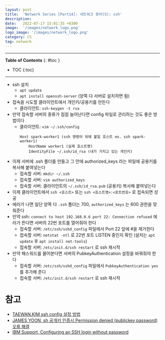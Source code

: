 ```yaml
---
layout: post
title:  'Network Series [Part14]: 네트워크 용어(5): ssh'
description: 
date:   2022-07-17 15:01:35 +0300
image:  '/images/network_logo.png'
logo_image: '/images/network_logo.png'
category: CS
tag: network
---
```


---
**Table of Contents**
{: #toc }
*  TOC
{:toc}
---

- ssh 설치
  - `apt update`
  - `apt install openssh-server` (양쪽 다 서버로 설치하면 됨)
- 접속을 시도할 클라이언트에서 개인키/공용키를 만든다
  - 클라이언트: `ssh-keygen -t rsa`
- 만약 접속할 서버의 종류가 점점 늘어난다면 config 파일로 관리하는 것도 좋은 방법이다
  - 클라이언트: `vim ~/.ssh/config`
    ```
    Host spark-worker1 (ssh 명령어 뒤에 붙일 호스트 ex. ssh spark-worker1)
        HostName worker1 (실제 호스트명)
        IdentityFile ~/.ssh/id_rsa (내가 가지고 있는 개인키)
    ```
- 이제 서버에 .ssh 폴더를 만들고 그 안에 authorized_keys 라는 파일에 공용키를 복사해 붙여넣는다
  - 접속할 서버: `mkdir ~/.ssh`
  - 접속할 서버: `vim authorized_keys`
  - 접속할 서버: 클라이언트의 `~/.ssh/id_rsa.pub` (공용키) 복사해 붙여넣는다
- 이제 클라이언트에서 `ssh <호스트>` 또는 `ssh <호스트명>:<포트번호>` 로 접속되면 성공
- 에러가 나면 일단 양쪽 다 `.ssh` 폴더는 700, `authorized_keys` 는 600 권한을 맞춰준다
- 만약 ssh: `connect to host 192.168.0.6 port 22: Connection refused` 에러가 뜬다면 서버의 22번 포트를 열어줘야 한다
  - 접속할 서버: `/etc/ssh/sshd_config` 파일에서 Port 22 앞에 #을 제거한다
  - 접속할 서버: `netstat -ntl` 로 22번 포트 LISTEN 중인지 확인 (설치는 `apt update` 후 `apt install net-tools`)
  - 접속할 서버: `/etc/init.d/ssh restart` 로 ssh 재시작
- 만약 패스워드를 물어본다면 서버의 PubkeyAuthentication 설정을 바꿔줘야 한다
  - 접속할 서버: `/etc/ssh/sshd_config` 파일에서 `PubkeyAuthentication yes`를 추가해 준다
  - 접속할 서버: `/etc/init.d/ssh restart` 로 ssh 재시작


# 참고

- [TAEWAN.KIM ssh config 설정 방법](http://taewan.kim/post/ssh_config/)
- [JAMES YOON, sh 공개키 인증시 Permission denied (publickey,password) 오류 해결](https://butteryoon.github.io/tools/2021/01/12/ssh_publickey.html)
- [IBM Support, Configuring an SSH login without password](https://www.ibm.com/support/pages/configuring-ssh-login-without-password)